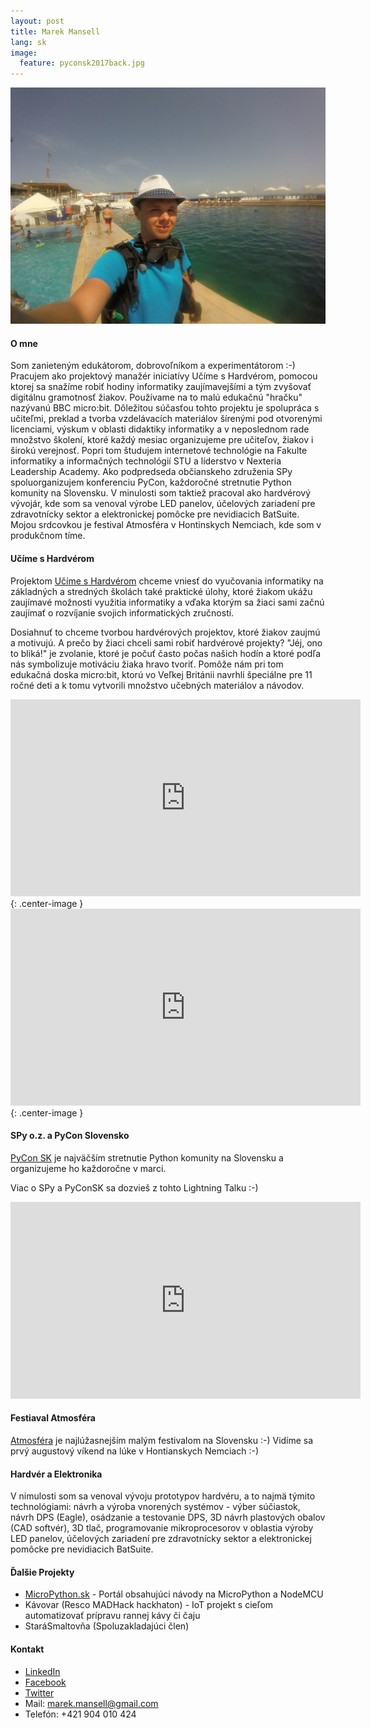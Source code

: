```yaml
---
layout: post
title: Marek Mansell
lang: sk
image:
  feature: pyconsk2017back.jpg
---
```


![Malta](/images/malta_18_pool.jpg)

#### O mne

Som zanieteným edukátorom, dobrovoľníkom a experimentátorom :-) Pracujem ako projektový manažér iniciatívy
Učíme s Hardvérom, pomocou ktorej sa snažíme robiť hodiny informatiky zaujímavejšími a 
tým zvyšovať digitálnu gramotnosť žiakov. Používame na to malú edukačnú "hračku" nazývanú BBC micro:bit.
Dôležitou súčasťou tohto projektu je spolupráca s učiteľmi, preklad a tvorba vzdelávacích
materiálov šírenými pod otvorenými licenciami, výskum v oblasti didaktiky informatiky a v neposlednom rade
množstvo školení, ktoré každý mesiac organizujeme pre učiteľov, žiakov i širokú verejnosť.
Popri tom študujem internetové technológie na Fakulte informatiky a informačných technológií STU a líderstvo v Nexteria 
Leadership Academy. Ako podpredseda občianskeho združenia SPy spoluorganizujem konferenciu PyCon, každoročné stretnutie 
Python komunity na Slovensku. V minulosti som taktiež pracoval ako hardvérový vývojár, kde som sa venoval výrobe LED
panelov, účelových zariadení pre zdravotnícky sektor a elektronickej pomôcke pre nevidiacich BatSuite.
Mojou srdcovkou je festival Atmosféra v Hontinskych Nemciach, kde som v produkčnom tíme.

#### Učíme s Hardvérom

Projektom [Učíme s Hardvérom](//ucimeshardverom.sk/) chceme vniesť do vyučovania informatiky na základných a stredných školách také praktické
úlohy, ktoré žiakom ukážu zaujímavé možnosti využitia informatiky a vďaka ktorým sa žiaci sami začnú zaujímať o
rozvíjanie svojich informatických zručností.

Dosiahnuť to chceme tvorbou hardvérových projektov, ktoré žiakov zaujmú a motivujú. A prečo by žiaci chceli sami robiť
hardvérové projekty? "Jéj, ono to bliká!" je zvolanie, ktoré je počuť často počas našich hodín a ktoré podľa nás
symbolizuje motiváciu žiaka hravo tvoriť. Pomôže nám pri tom edukačná doska micro:bit, ktorú vo Veľkej Británii
navrhli špeciálne pre 11 ročné deti a k tomu vytvorili množstvo učebných materiálov a návodov.

<iframe width="560" height="315" src="https://www.youtube.com/embed/cM5DdhZD9aY" frameborder="0" allow="autoplay; encrypted-media" allowfullscreen></iframe>{: .center-image }

<iframe width="560" height="315" src="https://www.youtube.com/embed/sQNQT-0ySMw" frameborder="0" allow="autoplay; encrypted-media" allowfullscreen></iframe>{: .center-image }

#### SPy o.z. a PyCon Slovensko

[PyCon SK](//pycon.sk/) je najväčším stretnutie Python komunity na Slovensku a organizujeme ho každoročne v marci.

Viac o SPy a PyConSK sa dozvieš z tohto Lightning Talku :-) 
<iframe width="560" height="315" src="https://www.youtube.com/embed/XsKUP23WPxY?rel=0&amp;controls=0&amp;showinfo=0&amp;start=432" frameborder="0" allow="autoplay; encrypted-media" allowfullscreen></iframe>

#### Festiaval Atmosféra

[Atmosféra](//festivalatmosfera.sk/) je najlúžasnejším malým festivalom na Slovensku :-) Vidíme sa prvý augustový
víkend na lúke v Hontianskych Nemciach :-)


#### Hardvér a Elektronika

V nimulosti som sa venoval vývoju prototypov hardvéru, a to najmä týmito technológiami: návrh a výroba vnorených
systémov - výber súčiastok, návrh DPS (Eagle), osádzanie a testovanie DPS, 3D návrh plastových obalov (CAD softvér),
3D tlač, programovanie mikroprocesorov v oblastia výroby LED panelov, účelových zariadení pre zdravotnícky sektor
a elektronickej pomôcke pre nevidiacich BatSuite.

#### Ďalšie Projekty

*   [MicroPython.sk](http://micropython.sk/) - Portál obsahujúci návody na MicroPython a NodeMCU
*   Kávovar (Resco MADHack hackhaton) - IoT projekt s cieľom automatizovať prípravu rannej kávy či čaju
*   StaráSmaltov&#x0148;a (Spoluzakladajúci člen)


#### Kontakt

* [LinkedIn](https://www.linkedin.com/in/marekmansell)
* [Facebook](https://facebook.com/marekmansell)
* [Twitter](https://twitter.com/marekmansell)
* Mail: marek.mansell@gmail.com
* Telefón: +421 904 010 424
